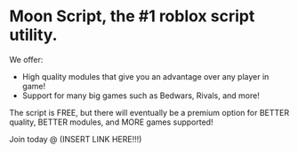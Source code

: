 # Moon Script, the #1 roblox script utility.

We offer:

- High quality modules that give you an advantage over any player in game!
- Support for many big games such as Bedwars, Rivals, and more!

The script is FREE, but there will eventually be a premium option for BETTER quality, BETTER modules, and MORE games supported!

Join today @ (INSERT LINK HERE!!!)
